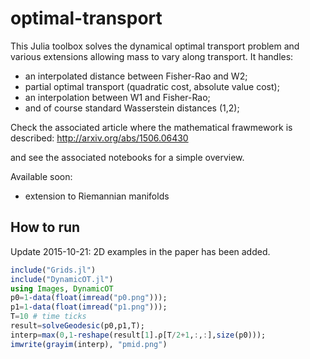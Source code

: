 # optimal-transport
This Julia toolbox solves the dynamical optimal transport problem and various extensions allowing mass to vary along transport. It handles:
- an interpolated distance between Fisher-Rao and W2;
- partial optimal transport (quadratic cost, absolute value cost);
- an interpolation between W1 and Fisher-Rao;
- and of course standard Wasserstein distances (1,2);

Check the associated article where the mathematical frawmework is described:
http://arxiv.org/abs/1506.06430

and see the associated notebooks for a simple overview.

Available soon:
- extension to Riemannian manifolds

## How to run
Update 2015-10-21: 2D examples in the paper has been added. 
```julia
include("Grids.jl")
include("DynamicOT.jl")
using Images, DynamicOT
p0=1-data(float(imread("p0.png")));
p1=1-data(float(imread("p1.png")));
T=10 # time ticks
result=solveGeodesic(p0,p1,T);
interp=max(0,1-reshape(result[1].ρ[T/2+1,:,:],size(p0)));
imwrite(grayim(interp), "pmid.png")
```
